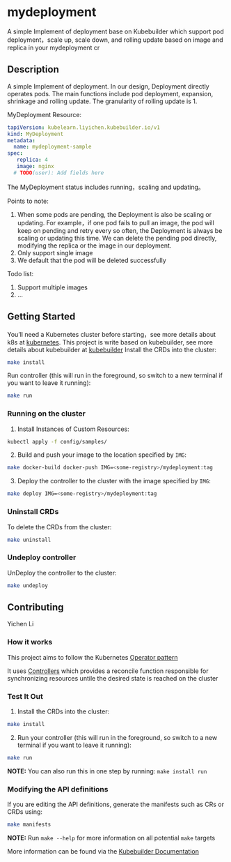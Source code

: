 # mydeployment
A simple Implement of deployment base on Kubebuilder which support pod deployment，scale up, scale down, and rolling update based on image and replica in your mydeployment cr

## Description
A simple Implement of deployment. In our design, Deployment directly operates pods. The main functions include pod deployment, expansion, shrinkage and rolling update. The granularity of rolling update is 1.

MyDeployment Resource:
```yaml
tapiVersion: kubelearn.liyichen.kubebuilder.io/v1
kind: MyDeployment
metadata:
  name: mydeployment-sample
spec:
   replica: 4
   image: nginx
  # TODO(user): Add fields here

```
The MyDeployment status includes running，scaling and updating。

Points to note:
1. When some pods are pending, the Deployment is also be scaling or updating. For example，if one pod fails to pull an image, the pod will keep on pending and retry every so often, the Deployment is always be scaling or updating this time. We can delete the pending pod directly, modifying the replica or the image in our deployment. 
2. Only support single image 
3. We default that the pod will be deleted successfully

Todo list:

1. Support multiple images
2. ...

## Getting Started
You’ll need a Kubernetes cluster before starting，see more details about k8s at [kubernetes](https://kubernetes.io/).
This project is write based on kubebuilder, see more details about kubebuilder at [kubebuilder](https://github.com/kubernetes-sigs/kubebuilder)
Install the CRDs into the cluster:
```sh
make install
```
Run controller (this will run in the foreground, so switch to a new terminal if you want to leave it running):

```sh
make run
```


### Running on the cluster
1. Install Instances of Custom Resources:

```sh
kubectl apply -f config/samples/
```

2. Build and push your image to the location specified by `IMG`:
	
```sh
make docker-build docker-push IMG=<some-registry>/mydeployment:tag
```
	
3. Deploy the controller to the cluster with the image specified by `IMG`:

```sh
make deploy IMG=<some-registry>/mydeployment:tag
```

### Uninstall CRDs
To delete the CRDs from the cluster:

```sh
make uninstall
```

### Undeploy controller
UnDeploy the controller to the cluster:

```sh
make undeploy
```

## Contributing
Yichen Li 

### How it works
This project aims to follow the Kubernetes [Operator pattern](https://kubernetes.io/docs/concepts/extend-kubernetes/operator/)

It uses [Controllers](https://kubernetes.io/docs/concepts/architecture/controller/) 
which provides a reconcile function responsible for synchronizing resources untile the desired state is reached on the cluster 

### Test It Out
1. Install the CRDs into the cluster:

```sh
make install
```

2. Run your controller (this will run in the foreground, so switch to a new terminal if you want to leave it running):

```sh
make run
```

**NOTE:** You can also run this in one step by running: `make install run`

### Modifying the API definitions
If you are editing the API definitions, generate the manifests such as CRs or CRDs using:

```sh
make manifests
```

**NOTE:** Run `make --help` for more information on all potential `make` targets

More information can be found via the [Kubebuilder Documentation](https://book.kubebuilder.io/introduction.html)

